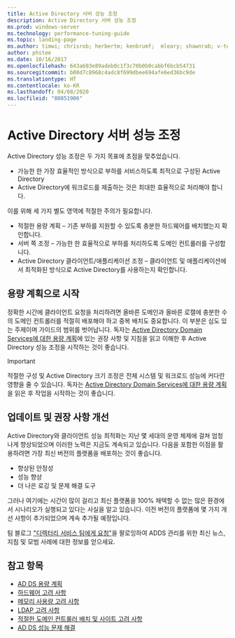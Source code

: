 ```yaml
---
title: Active Directory 서버 성능 조정
description: Active Directory 서버 성능 조정
ms.prod: windows-server
ms.technology: performance-tuning-guide
ms.topic: landing-page
ms.author: timwi; chrisrob; herbertm; kenbrumf;  mleary; shawnrab; v-tea
author: phstee
ms.date: 10/16/2017
ms.openlocfilehash: 643a603e89adeb0c1f3c70b0b0cabbf6bcb54731
ms.sourcegitcommit: b00d7c8968c4adc8f699dbee694afe6ed36bc9de
ms.translationtype: HT
ms.contentlocale: ko-KR
ms.lasthandoff: 04/08/2020
ms.locfileid: "80851906"
---
```

# <a name="performance-tuning-active-directory-servers"></a>Active Directory 서버 성능 조정

Active Directory 성능 조정은 두 가지 목표에 초점을 맞추었습니다.
- 가능한 한 가장 효율적인 방식으로 부하를 서비스하도록 최적으로 구성된 Active Directory
- Active Directory에 워크로드를 제출하는 것은 최대한 효율적으로 처리해야 합니다.

이를 위해 세 가지 별도 영역에 적절한 주의가 필요합니다.
- 적절한 용량 계획 – 기존 부하를 지원할 수 있도록 충분한 하드웨어를 배치했는지 확인합니다.
- 서버 쪽 조정 – 가능한 한 효율적으로 부하를 처리하도록 도메인 컨트롤러를 구성합니다.
- Active Directory 클라이언트/애플리케이션 조정 – 클라이언트 및 애플리케이션에서 최적화된 방식으로 Active Directory를 사용하는지 확인합니다.

## <a name="start-with-capacity-planning"></a>용량 계획으로 시작

정확한 시간에 클라이언트 요청을 처리하려면 올바른 도메인과 올바른 로캘에 충분한 수의 도메인 컨트롤러를 적절히 배포해야 하고 중복 배치도 중요합니다. 이 부분은 심도 있는 주제이며 가이드의 범위를 벗어납니다. 독자는 [Active Directory Domain Services에 대한 용량 계획](capacity-planning-for-active-directory-domain-services.md)에 있는 권장 사항 및 지침을 읽고 이해한 후 Active Directory 성능 조정을 시작하는 것이 좋습니다.

>[!Important]
> 적절한 구성 및 Active Directory 크기 조정은 전체 시스템 및 워크로드 성능에 커다란 영향을 줄 수 있습니다. 독자는 [Active Directory Domain Services에 대한 용량 계획](capacity-planning-for-active-directory-domain-services.md)을 읽은 후 작업을 시작하는 것이 좋습니다.

## <a name="updates-and-evolving-recommendations"></a>업데이트 및 권장 사항 개선

Active Directory와 클라이언트 성능 최적화는 지난 몇 세대의 운영 체제에 걸쳐 엄청나게 향상되었으며 이러한 노력은 지금도 계속되고 있습니다. 다음을 포함한 이점을 활용하려면 가장 최신 버전의 플랫폼을 배포하는 것이 좋습니다.

- 향상된 안정성
- 성능 향상
- 더 나은 로깅 및 문제 해결 도구

그러나 여기에는 시간이 많이 걸리고 최신 플랫폼을 100% 채택할 수 없는 많은 환경에서 시나리오가 실행되고 있다는 사실을 알고 있습니다. 이전 버전의 플랫폼에 몇 가지 개선 사항이 추가되었으며 계속 추가될 예정입니다.

팀 블로그 ["디렉터리 서비스 팀에게 요청"](https://techcommunity.microsoft.com/t5/Ask-the-Directory-Services-Team/bg-p/AskDS)을 팔로잉하여 ADDS 관리를 위한 최신 뉴스, 지침 및 모범 사례에 대한 정보를 얻으세요.

## <a name="see-also"></a>참고 항목

- [AD DS 용량 계획](capacity-planning-for-active-directory-domain-services.md)
- [하드웨어 고려 사항](hardware-considerations.md)
- [메모리 사용량 고려 사항](memory-usage-considerations.md)
- [LDAP 고려 사항](ldap-considerations.md)
- [적절한 도메인 컨트롤러 배치 및 사이트 고려 사항](site-definition-considerations.md)
- [AD DS 성능 문제 해결](troubleshoot.md)  
  
